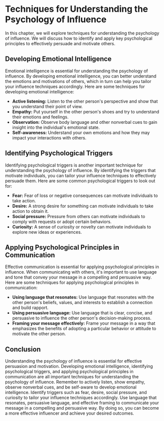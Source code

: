 # Techniques for Understanding the Psychology of Influence

In this chapter, we will explore techniques for understanding the psychology of influence. We will discuss how to identify and apply key psychological principles to effectively persuade and motivate others.

Developing Emotional Intelligence
---------------------------------

Emotional intelligence is essential for understanding the psychology of influence. By developing emotional intelligence, you can better understand the emotions and motivations of others, which in turn can help you tailor your influence techniques accordingly. Here are some techniques for developing emotional intelligence:

* **Active listening:** Listen to the other person's perspective and show that you understand their point of view.
* **Empathy:** Put yourself in the other person's shoes and try to understand their emotions and feelings.
* **Observation:** Observe body language and other nonverbal cues to gain insight into the individual's emotional state.
* **Self-awareness:** Understand your own emotions and how they may impact your interactions with others.

Identifying Psychological Triggers
----------------------------------

Identifying psychological triggers is another important technique for understanding the psychology of influence. By identifying the triggers that motivate individuals, you can tailor your influence techniques to effectively persuade them. Here are some common psychological triggers to look out for:

* **Fear:** Fear of loss or negative consequences can motivate individuals to take action.
* **Desire:** A strong desire for something can motivate individuals to take action to obtain it.
* **Social pressure:** Pressure from others can motivate individuals to comply with requests or adopt certain behaviors.
* **Curiosity:** A sense of curiosity or novelty can motivate individuals to explore new ideas or experiences.

Applying Psychological Principles in Communication
--------------------------------------------------

Effective communication is essential for applying psychological principles in influence. When communicating with others, it's important to use language and tone that convey your message in a compelling and persuasive way. Here are some techniques for applying psychological principles in communication:

* **Using language that resonates:** Use language that resonates with the other person's beliefs, values, and interests to establish a connection and build rapport.
* **Using persuasive language:** Use language that is clear, concise, and persuasive to influence the other person's decision-making process.
* **Framing your message effectively:** Frame your message in a way that emphasizes the benefits of adopting a particular behavior or attitude to motivate the other person.

Conclusion
----------

Understanding the psychology of influence is essential for effective persuasion and motivation. Developing emotional intelligence, identifying psychological triggers, and applying psychological principles in communication are all important techniques for understanding the psychology of influence. Remember to actively listen, show empathy, observe nonverbal cues, and be self-aware to develop emotional intelligence. Identify triggers such as fear, desire, social pressure, and curiosity to tailor your influence techniques accordingly. Use language that resonates, persuasive language, and effective framing to communicate your message in a compelling and persuasive way. By doing so, you can become a more effective influencer and achieve your desired outcomes.

